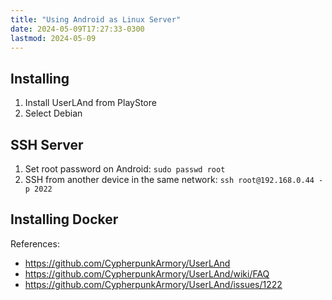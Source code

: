 ```yaml
---
title: "Using Android as Linux Server"
date: 2024-05-09T17:27:33-0300
lastmod: 2024-05-09
---
```

## Installing
1. Install UserLAnd from PlayStore
2. Select Debian

## SSH Server
1. Set root password on Android: `sudo passwd root`
2. SSH from another device in the same network: `ssh root@192.168.0.44 -p 2022`

## Installing Docker

References: 
- https://github.com/CypherpunkArmory/UserLAnd
- https://github.com/CypherpunkArmory/UserLAnd/wiki/FAQ
- https://github.com/CypherpunkArmory/UserLAnd/issues/1222